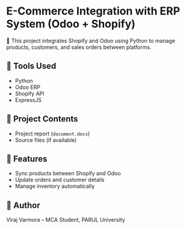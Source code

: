 # E-Commerce Integration with ERP System (Odoo + Shopify)

📄 This project integrates Shopify and Odoo using Python to manage products, customers, and sales orders between platforms.

## 🔧 Tools Used
- Python
- Odoo ERP
- Shopify API
- ExpressJS

## 📁 Project Contents
- Project report (`document.docx`)
- Source files (if available)

## 🧠 Features
- Sync products between Shopify and Odoo
- Update orders and customer details
- Manage inventory automatically

## 📌 Author
Viraj Varmora – MCA Student, PARUL University
